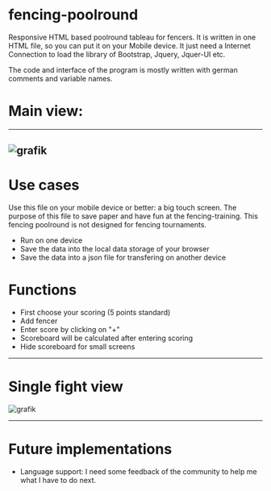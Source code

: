 # fencing-poolround
Responsive HTML based poolround tableau for fencers. It is written in one HTML file, so you can put it on your Mobile device. It just need a Internet Connection to load the library of Bootstrap, Jquery, Jquer-UI etc.

The code and interface of the program is mostly written with german comments and variable names.

# Main view:
---
![grafik](https://github.com/user-attachments/assets/423b961d-8431-4eb1-830c-99a76a522702)
---
# Use cases

Use this file on your mobile device or better: a big touch screen. The purpose of this file to save paper and have fun at the fencing-training. This fencing poolround is not designed for fencing tournaments.

- Run on one device
- Save the data into the local data storage of your browser
- Save the data into a json file for transfering on another device


# Functions
- First choose your scoring (5 points standard)
- Add fencer
- Enter score by clicking on "+"
- Scoreboard will be calculated after entering scoring
- Hide scoreboard for small screens

---
# Single fight view
![grafik](https://github.com/user-attachments/assets/0d55fe95-6a6e-4c82-a8be-75f8f001b906)

---
# Future implementations

- Language support: I need some feedback of the community to help me what I have to do next.
  

